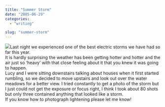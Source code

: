 ```yaml
---
title: "Summer Storm"
date: "2005-06-29"
categories: 
  - "writing"

slug: "summer-storm"
---
```


[![](/images/22316186_275b1c91e4_m.jpg)](http://www.flickr.com/photos/funkylarma/22316186/ "Lightening")Last night we experienced one of the best electric storms we have had so far this year.  
It is hardly surprising the weather has been getting hotter and hotter and the air just so ‘heavy’ with that close feeling about it that you knew it was going to happen.  
Lucy and I were sitting downstairs talking about houses when it first started rumbling, so we decided to move upstairs and look out over the water meadows for a better view. I tried constantly to get a photo of the storm but I just could not get the exposure or focus right, I think I took about 80 shots but only three contained anything that looked like a storm.  
If you know how to photograph lightening please let me know!
